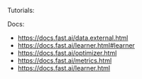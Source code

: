 Tutorials:

Docs:

- https://docs.fast.ai/data.external.html
- https://docs.fast.ai/learner.html#learner
- https://docs.fast.ai/optimizer.html
- https://docs.fast.ai/metrics.html
- https://docs.fast.ai/learner.html
